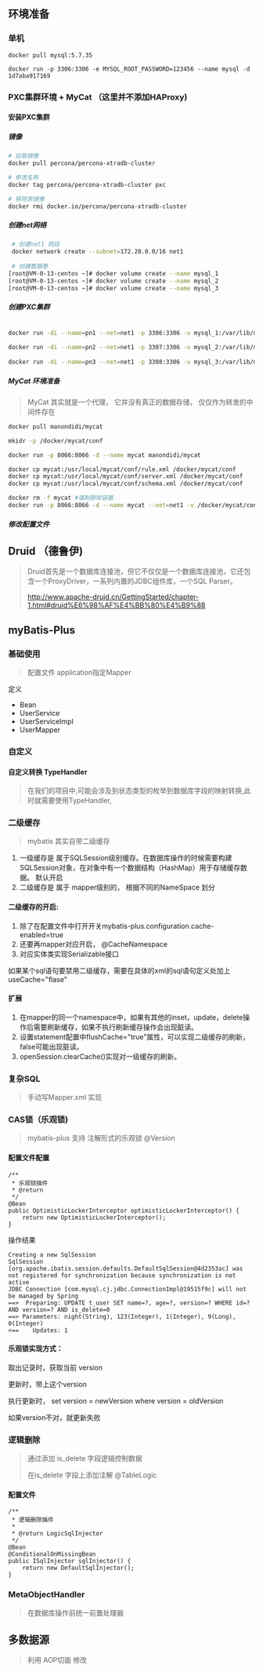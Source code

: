 
## 环境准备
### 单机
```shell
docker pull mysql:5.7.35

docker run -p 3306:3306 -e MYSQL_ROOT_PASSWORD=123456 --name mysql -d 1d7aba917169
```

### PXC集群环境 + MyCat （这里并不添加HAProxy)
#### 安装PXC集群

##### 镜像

```Bash
# 拉取镜像
docker pull percona/percona-xtradb-cluster

# 修改名称
docker tag percona/percona-xtradb-cluster pxc

# 移除原镜像
docker rmi docker.io/percona/percona-xtradb-cluster

```

##### 创建net网络

```Bash
 # 创建net1 网段
 docker network create --subnet=172.20.0.0/16 net1
 
 # 创建数据卷
[root@VM-0-13-centos ~]# docker volume create --name mysql_1
[root@VM-0-13-centos ~]# docker volume create --name mysql_2
[root@VM-0-13-centos ~]# docker volume create --name mysql_3


```

##### 创建PXC集群

```Bash

docker run -di --name=pn1 --net=net1 -p 3306:3306 -v mysql_1:/var/lib/mysql --privileged -e MYSQL_ROOT_PASSWORD=123456 -e CLUSTER_NAME=cluster1 -e XTRABACKUP_PASSWORD=123456  pxc:5.7 

docker run -di --name=pn2 --net=net1 -p 3307:3306 -v mysql_2:/var/lib/mysql --privileged -e MYSQL_ROOT_PASSWORD=123456 -e CLUSTER_NAME=cluster1 -e XTRABACKUP_PASSWORD=123456 -e CLUSTER_JOIN=pn1 pxc:5.7
  
docker run -di --name=pn3 --net=net1 -p 3308:3306 -v mysql_3:/var/lib/mysql --privileged -e MYSQL_ROOT_PASSWORD=123456 -e CLUSTER_NAME=cluster1 -e XTRABACKUP_PASSWORD=123456 -e CLUSTER_JOIN=pn2 pxc:5.7  

```
##### MyCat 环境准备
> MyCat 其实就是一个代理， 它并没有真正的数据存储， 仅仅作为转发的中间件存在
> 


```Bash
docker pull manondidi/mycat

mkidr -p /docker/mycat/conf

docker run -p 8066:8066 -d --name mycat manondidi/mycat

docker cp mycat:/usr/local/mycat/conf/rule.xml /docker/mycat/conf
docker cp mycat:/usr/local/mycat/conf/server.xml /docker/mycat/conf
docker cp mycat:/usr/local/mycat/conf/schema.xml /docker/mycat/conf

docker rm -f mycat #强制删除容器
docker run -p 8066:8066 -d --name mycat --net=net1 -v /docker/mycat/conf/rule.xml:/usr/local/mycat/conf/rule.xml -v /docker/mycat/conf/server.xml:/usr/local/mycat/conf/server.xml -v /docker/mycat/conf/schema.xml:/usr/local/mycat/conf/schema.xml manondidi/mycat

```

##### 修改配置文件


## Druid （德鲁伊) 
> Druid首先是一个数据库连接池，但它不仅仅是一个数据库连接池，它还包含一个ProxyDriver，一系列内置的JDBC组件库，一个SQL Parser。
> 
> http://www.apache-druid.cn/GettingStarted/chapter-1.html#druid%E6%98%AF%E4%BB%80%E4%B9%88

## myBatis-Plus

### 基础使用
> 配置文件
> application指定Mapper

定义
- Bean
- UserService
- UserServiceImpl
- UserMapper

### 自定义
#### 自定义转换 TypeHandler
> 在我们的项目中,可能会涉及到状态类型的枚举到数据库字段的映射转换,此时就需要使用TypeHandler,


### 二级缓存
> mybatis 其实自带二级缓存
1. 一级缓存是 属于SQLSession级别缓存。在数据库操作的时候需要构建SQLSession对象，在对象中有一个数据结构（HashMap）用于存储缓存数据。 默认开启
2. 二级缓存是 属于 mapper级别的， 根据不同的NameSpace 划分

#### 二级缓存的开启:
1. 除了在配置文件中打开开关mybatis-plus.configuration.cache-enabled=true
2. 还要再mapper对应开启，<cache/> @CacheNamespace
3. 对应实体类实现Serializable接口

如果某个sql语句要禁用二级缓存，需要在具体的xml的sql语句定义处加上useCache="flase"
#### 扩展
1. 在mapper的同一个namespace中，如果有其他的inset，update，delete操作后需要刷新缓存，如果不执行刷新缓存操作会出现脏读。
2. 设置statement配置中flushCache="true"属性，可以实现二级缓存的刷新，false可能出现脏读。
3. openSession.clearCache()实现对一级缓存的刷新。

### 复杂SQL
> 手动写Mapper.xml 实现

### CAS锁（乐观锁)
> mybatis-plus 支持 注解形式的乐观锁 @Version
>
#### 配置文件配置
```shell
/**
 * 乐观锁插件
 * @return
 */
@Bean
public OptimisticLockerInterceptor optimisticLockerInterceptor() {
    return new OptimisticLockerInterceptor();
}
```
操作结果
```shell
Creating a new SqlSession
SqlSession [org.apache.ibatis.session.defaults.DefaultSqlSession@4d2353ac] was not registered for synchronization because synchronization is not active
JDBC Connection [com.mysql.cj.jdbc.ConnectionImpl@19515f9c] will not be managed by Spring
==>  Preparing: UPDATE t_user SET name=?, age=?, version=? WHERE id=? AND version=? AND is_delete=0
==> Parameters: night(String), 123(Integer), 1(Integer), 9(Long), 0(Integer)
<==    Updates: 1
```
#### 乐观锁实现方式：

取出记录时，获取当前 version

更新时，带上这个version

执行更新时， set version = newVersion where version = oldVersion

如果version不对，就更新失败

### 逻辑删除
> 通过添加 is_delete 字段逻辑控制数据
> 
> 在is_delete 字段上添加注解 @TableLogic
> 
#### 配置文件
```shell
/**
 * 逻辑删除插件
 *
 * @return LogicSqlInjector
 */
@Bean
@ConditionalOnMissingBean
public ISqlInjector sqlInjector() {
    return new DefaultSqlInjector();
}
```
### MetaObjectHandler
> 在数据库操作前统一前置处理器
> 
## 多数据源
> 利用 AOP切面 修改